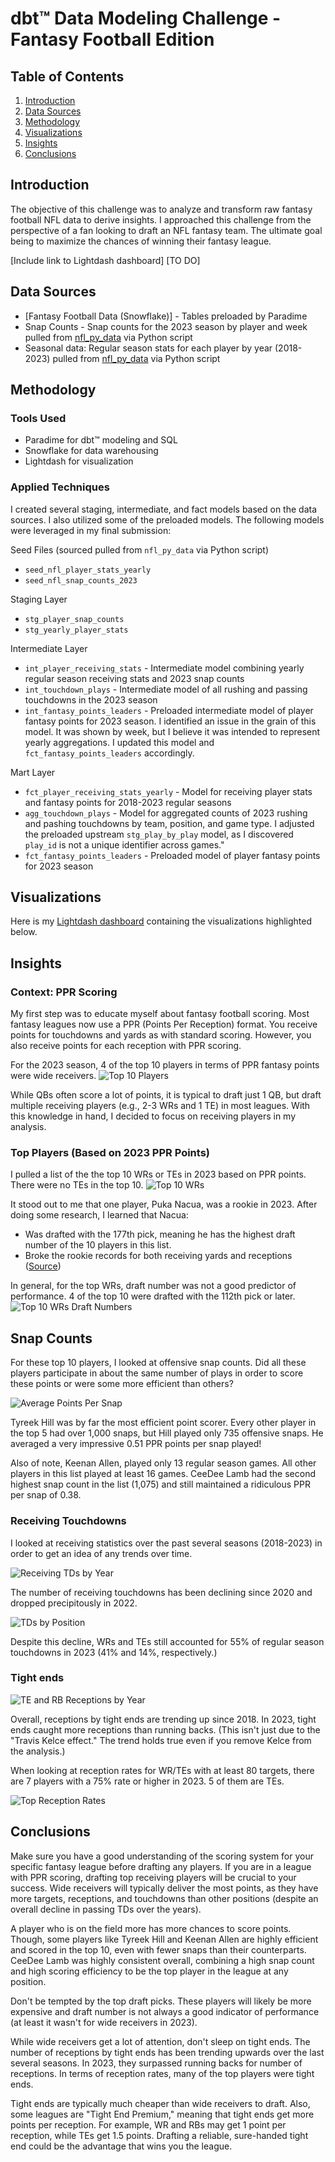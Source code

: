 # dbt™ Data Modeling Challenge - Fantasy Football Edition

## Table of Contents
1. [Introduction](#introduction)
2. [Data Sources](#data-sources)
3. [Methodology](#methodology)
4. [Visualizations](#visualizations)
5. [Insights](#insights)
6. [Conclusions](#conclusions)

## Introduction

The objective of this challenge was to analyze and transform raw fantasy football NFL data to derive insights. I approached this challenge from the perspective of a fan looking to draft an NFL fantasy team. The ultimate goal being to maximize the chances of winning their fantasy league. 

[Include link to Lightdash dashboard] [TO DO]

## Data Sources
- [Fantasy Football Data (Snowflake)] - Tables preloaded by Paradime
- Snap Counts - Snap counts for the 2023 season by player and week pulled from [nfl_py_data](https://github.com/nflverse/nfl_data_py) via Python script
- Seasonal data: Regular season stats for each player by year (2018-2023) pulled from [nfl_py_data](https://github.com/nflverse/nfl_data_py) via Python script

## Methodology
### Tools Used
- Paradime for dbt™ modeling and SQL
- Snowflake for data warehousing
- Lightdash for visualization

### Applied Techniques

I created several staging, intermediate, and fact models based on the data sources. I also utilized some of the preloaded models. The following models were leveraged in my final submission:

Seed Files (sourced pulled from `nfl_py_data` via Python script)
* `seed_nfl_player_stats_yearly`
* `seed_nfl_snap_counts_2023`

Staging Layer
* `stg_player_snap_counts`
* `stg_yearly_player_stats`

Intermediate Layer
* `int_player_receiving_stats` - Intermediate model combining yearly regular season receiving stats and 2023 snap counts
* `int_touchdown_plays` - Intermediate model of all rushing and passing touchdowns in the 2023 season
* `int_fantasy_points_leaders` - Preloaded intermediate model of player fantasy points for 2023 season. I identified an issue in the grain of this model. It was shown by week, but I believe it was intended to represent yearly aggregations. I updated this model and `fct_fantasy_points_leaders` accordingly.


Mart Layer
* `fct_player_receiving_stats_yearly` - Model for receiving player stats and fantasy points for 2018-2023 regular seasons
* `agg_touchdown_plays` - Model for aggregated counts of 2023 rushing and pashing touchdowns by team, position, and game type. I adjusted the preloaded upstream  `stg_play_by_play` model, as I discovered `play_id` is not a unique identifier across games."
* `fct_fantasy_points_leaders` - Preloaded model of player fantasy points for 2023 season


## Visualizations
Here is my [Lightdash dashboard](https://app.lightdash.cloud/projects/ccbaf62f-52f2-4af9-9675-bbacf0556f82/dashboards/d6a57740-b426-47e7-a26d-911429577666/edit) containing the visualizations highlighted below.

## Insights

### Context: PPR Scoring

My first step was to educate myself about fantasy football scoring. Most fantasy leagues now use a PPR (Points Per Reception) format. You receive points for touchdowns and yards as with standard scoring. However, you also receive points for each reception with PPR scoring. 

For the 2023 season, 4 of the top 10 players in terms of PPR fantasy points were wide receivers.
![Top 10 Players](./analyses/Visualizations/2023_Top_10_Players.png)

While QBs often score a lot of points, it is typical to draft just 1 QB, but draft multiple receiving players (e.g., 2-3 WRs and 1 TE) in most leagues. With this knowledge in hand, I decided to focus on receiving players in my analysis.

### Top Players (Based on 2023 PPR Points)
I pulled a list of the the top 10 WRs or TEs in 2023 based on PPR points. There were no TEs in the top 10. 
![Top 10 WRs](./analyses/Visualizations/2023_Top_10_WRs.png)

It stood out to me that one player, Puka Nacua, was a rookie in 2023. After doing some research, I learned that Nacua:
* Was drafted with the 177th pick, meaning he has the highest draft number of the 10 players in this list.
* Broke the rookie records for both receiving yards and receptions ([Source](https://www.espn.com/nfl/story/_/id/39261306/rams-puka-nacua-breaks-nfl-rookie-receiving-yards-record))

In general, for the top WRs, draft number was not a good predictor of performance. 4 of the top 10 were drafted with the 112th pick or later.
![Top 10 WRs Draft Numbers](./analyses/Visualizations/2023_Top_WR_Draft_Numbers.png)

## Snap Counts
For these top 10 players, I looked at offensive snap counts. Did all these players participate in about the same number of plays in order to score these points or were some more efficient than others?

![Average Points Per Snap](./analyses/Visualizations/2023_Avg_Pts_Per_Snap.png)

Tyreek Hill was by far the most efficient point scorer. Every other player in the top 5 had over 1,000 snaps, but Hill played only 735 offensive snaps. He averaged a very impressive 0.51 PPR points per snap played! 

Also of note, Keenan Allen, played only 13 regular season games. All other players in this list played at least 16 games. CeeDee Lamb had the second highest snap count in the list (1,075) and still maintained a ridiculous PPR per snap of 0.38.

### Receiving Touchdowns
I looked at receiving statistics over the past several seasons (2018-2023) in order to get an idea of any trends over time. 

![Receiving TDs by Year](./analyses/Visualizations/Receiving_TDs_by_Year.png)

The number of receiving touchdowns has been declining since 2020 and dropped precipitously in 2022. 

![TDs by Position](./analyses/Visualizations/2023_TDs_by_Position.png)

Despite this decline, WRs and TEs still accounted for 55% of regular season touchdowns in 2023 (41% and 14%, respectively.)

### Tight ends

![TE and RB Receptions by Year](./analyses/Visualizations/TE_and_RB_Recs_by_Year.png)

Overall, receptions by tight ends are trending up since 2018. In 2023, tight ends caught more receptions than running backs. (This isn't just due to the "Travis Kelce effect." The trend holds true even if you remove Kelce from the analysis.)

When looking at reception rates for WR/TEs with at least 80 targets, there are 7 players with a 75% rate or higher in 2023. 5 of them are TEs.

![Top Reception Rates](./analyses/Visualizations/2023_Reception_Rates.png)

## Conclusions
Make sure you have a good understanding of the scoring system for your specific fantasy league before drafting any players. If you are in a league with PPR scoring, drafting top receiving players will be crucial to your success. Wide receivers will typically deliver the most points, as they have more targets, receptions, and touchdowns than other positions (despite an overall decline in passing TDs over the years).

A player who is on the field more has more chances to score points. Though, some players like Tyreek Hill and Keenan Allen are highly efficient and scored in the top 10, even with fewer snaps than their counterparts. CeeDee Lamb was highly consistent overall, combining a high snap count and high scoring efficiency to be the top player in the league at any position.

Don't be tempted by the top draft picks. These players will likely be more expensive and draft number is not always a good indicator of performance (at least it wasn't for wide receivers in 2023).

While wide receivers get a lot of attention, don't sleep on tight ends. The number of receptions by tight ends has been trending upwards over the last several seasons. In 2023, they surpassed running backs for number of receptions. In terms of reception rates, many of the top players were tight ends.

Tight ends are typically much cheaper than wide receivers to draft. Also, some leagues are "Tight End Premium," meaning that tight ends get more points per reception. For example, WR and RBs may get 1 point per reception, while TEs get 1.5 points. Drafting a reliable, sure-handed tight end could be the advantage that wins you the league.
